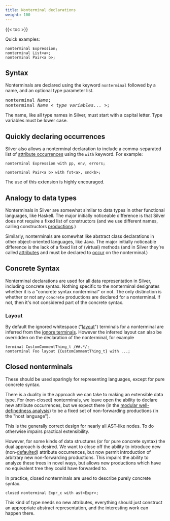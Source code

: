 ```yaml
---
title: Nonterminal declarations
weight: 100
---
```


{{< toc >}}

Quick examples:

```
nonterminal Expression;
nonterminal List<a>;
nonterminal Pair<a b>;
```

## Syntax

Nonterminals are declared using the keyword `nonterminal` followed by a name, and an optional type parameter list.

<pre>
nonterminal <i>Name</i>;
nonterminal <i>Name</i> &lt; <i>type variables...</i> &gt;;
</pre>

The name, like all type names in Silver, must start with a capital letter.
Type variables must be lower case.

## Quickly declaring occurrences

Silver also allows a nonterminal declaration to include a comma-separated list of [attribute occurrences](/silver/ref/decl/occurs/) using the `with` keyword.
For example:

```
nonterminal Expression with pp, env, errors;

nonterminal Pair<a b> with fst<a>, snd<b>;
```

The use of this extension is highly encouraged.

## Analogy to data types

Nonterminals in Silver are somewhat similar to data types in other functional languages, like Haskell.
The major initially noticeable difference is that Silver does not require a fixed list of constructors (and we use different names, calling constructors [productions](/silver/ref/decl/productions/).)

Similarly, nonterminals are somewhat like abstract class declarations in other object-oriented languages, like Java.
The major initially noticeable difference is the lack of a fixed list of (virtual) methods (and in Silver they're called [attributes](/silver/ref/decl/attributes/) and must be declared to [occur](/silver/ref/decl/occurs/) on the nonterminal.)

## Concrete Syntax

Nonterminal declarations are used for all data representation in Silver, including concrete syntax.
Nothing specific to the nonterminal designates whether it is a "concrete syntax nonterminal" or not.
The only distinction is whether or not any `concrete` productions are declared for a nonterminal.
If not, then it's not considered part of the concrete syntax.

### Layout

By default the ignored whitespace ("[layout](/silver/concepts/layout)") terminals for a nonterminal are inferred from the [ignore terminals](/silver/ref/decl/terminals#ignore-terminals).
However the inferred layout can also be overridden on the declaration of the nonterminal, for example
```
terminal CustomCommentThing_t /##.*/;
nonterminal Foo layout {CustomCommentThing_t} with ...;
```


## Closed nonterminals

These should be used sparingly for representing languages, except for pure concrete syntax.

There is a duality in the approach we can take to making an extensible data type.
For (non-closed) nonterminals, we leave open the ability to declare new attribute occurrences, but we expect there (in the [modular well-definedness analysis](/silver/concepts/modular-well-definedness/)) to be a fixed set of non-forwarding productions (in the "host language").

This is the generally correct design for nearly all AST-like nodes.
To do otherwise impairs practical extensibility.

However, for some kinds of data structures (or for pure concrete syntax) the dual approach is desired.
We want to close off the ability to introduce new (non-[defaulted](/silver/ref/decl/productions/default/)) attribute occurrences, but now permit introduction of arbitrary new non-forwarding productions.
This impairs the ability to analyze these trees in novel ways, but allows new productions which have no equivalent tree they could have forwarded to.

In practice, closed nonterminals are used to describe purely concrete syntax.

```
closed nonterminal Expr_c with ast<Expr>;
```

This kind of type needs no new attributes, everything should just construct an appropriate abstract representation, and the interesting work can happen there.

